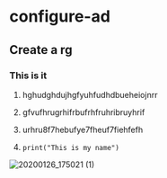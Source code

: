 # configure-ad
## Create a rg
### This is it

1. hghudghdujhgfyuhfudhdbueheiojnrr

2. gfvufhrugrhifrbufrhfruhribruyhrif

3. urhru8f7hebufye7fheuf7fiehfefh

4. ```print("This is my name")```

![20200126_175021 (1)](https://github.com/jghis/configure-ad/assets/132087784/aa8bee07-3eac-4d4f-b8e6-bad35ff84603)
